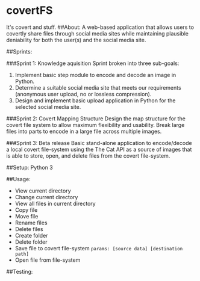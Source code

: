 # covertFS
It's covert and stuff. 
##About: 
  A web-based application that allows users to covertly share files through social media sites while maintaining plausible deniability for both the user(s) and the social media site. 

##Sprints: 

###Sprint 1: Knowledge aquisition
Sprint broken into three sub-goals: 
  1. Implement basic step module to encode and decode an image in Python.
  2. Determine a suitable social media site that meets our requirements (anonymous user upload, no or lossless compression).
  3. Design and implement basic upload application in Python for the selected social media site.

###Sprint 2: Covert Mapping Structure
  Design the map structure for the covert file system to allow maximum flexibility and usability. Break large files into parts to encode in a large file across multiple images. 

###Sprint 3: Beta release
  Basic stand-alone application to encode/decode a local covert file-system using the The Cat API as a source of images that is able to store, open, and delete files from the covert file-system. 
    
##Setup: Python 3

##Usage: 
  - View current directory
  - Change current directory
  - View all files in current directory
  - Copy file
  - Move file
  - Rename files
  - Delete files
  - Create folder
  - Delete folder
  - Save file to covert file-system `params: [source data] [destination path]`
  - Open file from file-system

##Testing:
